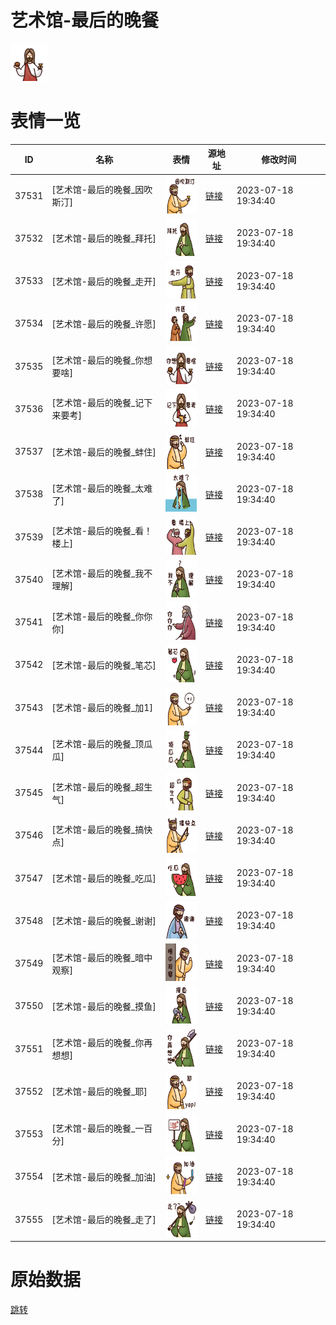 # 艺术馆-最后的晚餐

<img src="./cover.png" height="60" alt="cover" />

# 表情一览

|ID|名称|表情|源地址|修改时间|
|----|----|----|----|----|
|37531|[艺术馆-最后的晚餐_因吹斯汀]|<img src="./pic/037531_%5B艺术馆-最后的晚餐_因吹斯汀%5D.png" height="60" alt="因吹斯汀"/>|[链接](https://i0.hdslb.com/bfs/garb/87ac85c95dc3763e5167a9eb8406fbd337570d84.png)|2023-07-18 19:34:40|
|37532|[艺术馆-最后的晚餐_拜托]|<img src="./pic/037532_%5B艺术馆-最后的晚餐_拜托%5D.png" height="60" alt="拜托"/>|[链接](https://i0.hdslb.com/bfs/garb/951a4c166484cfa65355ed24d1f3540ddf72353d.png)|2023-07-18 19:34:40|
|37533|[艺术馆-最后的晚餐_走开]|<img src="./pic/037533_%5B艺术馆-最后的晚餐_走开%5D.png" height="60" alt="走开"/>|[链接](https://i0.hdslb.com/bfs/garb/8be533d7594d48d3cbcb011d361196659ebca526.png)|2023-07-18 19:34:40|
|37534|[艺术馆-最后的晚餐_许愿]|<img src="./pic/037534_%5B艺术馆-最后的晚餐_许愿%5D.png" height="60" alt="许愿"/>|[链接](https://i0.hdslb.com/bfs/garb/a7b4df1c9116d461851bbf79295a34c817929840.png)|2023-07-18 19:34:40|
|37535|[艺术馆-最后的晚餐_你想要啥]|<img src="./pic/037535_%5B艺术馆-最后的晚餐_你想要啥%5D.png" height="60" alt="你想要啥"/>|[链接](https://i0.hdslb.com/bfs/garb/ec604e68fdcbb3ad9ce1b069587bca075c55fe20.png)|2023-07-18 19:34:40|
|37536|[艺术馆-最后的晚餐_记下来要考]|<img src="./pic/037536_%5B艺术馆-最后的晚餐_记下来要考%5D.png" height="60" alt="记下来要考"/>|[链接](https://i0.hdslb.com/bfs/garb/4c4d400311c0d5c7b99c52ee85863168acb5b04e.png)|2023-07-18 19:34:40|
|37537|[艺术馆-最后的晚餐_蚌住]|<img src="./pic/037537_%5B艺术馆-最后的晚餐_蚌住%5D.png" height="60" alt="蚌住"/>|[链接](https://i0.hdslb.com/bfs/garb/998f5f94167c2ad76f620a439dba5f0cf395a738.png)|2023-07-18 19:34:40|
|37538|[艺术馆-最后的晚餐_太难了]|<img src="./pic/037538_%5B艺术馆-最后的晚餐_太难了%5D.png" height="60" alt="太难了"/>|[链接](https://i0.hdslb.com/bfs/garb/dc083a173ecaf6951c0142dfd69c0b475b97eceb.png)|2023-07-18 19:34:40|
|37539|[艺术馆-最后的晚餐_看！楼上]|<img src="./pic/037539_%5B艺术馆-最后的晚餐_看！楼上%5D.png" height="60" alt="看！楼上"/>|[链接](https://i0.hdslb.com/bfs/garb/f9099109356a5432bca271eddb9da559f7d284c8.png)|2023-07-18 19:34:40|
|37540|[艺术馆-最后的晚餐_我不理解]|<img src="./pic/037540_%5B艺术馆-最后的晚餐_我不理解%5D.png" height="60" alt="我不理解"/>|[链接](https://i0.hdslb.com/bfs/garb/b62b82ae4698341c8a1630d08e1b47684cd57b0d.png)|2023-07-18 19:34:40|
|37541|[艺术馆-最后的晚餐_你你你]|<img src="./pic/037541_%5B艺术馆-最后的晚餐_你你你%5D.png" height="60" alt="你你你"/>|[链接](https://i0.hdslb.com/bfs/garb/f8959ca621c1808804255faad8a7d0f14bee0e2a.png)|2023-07-18 19:34:40|
|37542|[艺术馆-最后的晚餐_笔芯]|<img src="./pic/037542_%5B艺术馆-最后的晚餐_笔芯%5D.png" height="60" alt="笔芯"/>|[链接](https://i0.hdslb.com/bfs/garb/0852a1f7e543e2fdc237711f572e1b7a96d04307.png)|2023-07-18 19:34:40|
|37543|[艺术馆-最后的晚餐_加1]|<img src="./pic/037543_%5B艺术馆-最后的晚餐_加1%5D.png" height="60" alt="加1"/>|[链接](https://i0.hdslb.com/bfs/garb/fad458a86bb90bd959c748a5ba6cd61aefdcd206.png)|2023-07-18 19:34:40|
|37544|[艺术馆-最后的晚餐_顶瓜瓜]|<img src="./pic/037544_%5B艺术馆-最后的晚餐_顶瓜瓜%5D.png" height="60" alt="顶瓜瓜"/>|[链接](https://i0.hdslb.com/bfs/garb/69bf518c402fc24121749289b058199ae980a9a8.png)|2023-07-18 19:34:40|
|37545|[艺术馆-最后的晚餐_超生气]|<img src="./pic/037545_%5B艺术馆-最后的晚餐_超生气%5D.png" height="60" alt="超生气"/>|[链接](https://i0.hdslb.com/bfs/garb/96ff06f83a82116fb3950abb56bcc21f4c74b527.png)|2023-07-18 19:34:40|
|37546|[艺术馆-最后的晚餐_搞快点]|<img src="./pic/037546_%5B艺术馆-最后的晚餐_搞快点%5D.png" height="60" alt="搞快点"/>|[链接](https://i0.hdslb.com/bfs/garb/ca4d3eb2c16e0af2ce255ce425ee68c21aef5616.png)|2023-07-18 19:34:40|
|37547|[艺术馆-最后的晚餐_吃瓜]|<img src="./pic/037547_%5B艺术馆-最后的晚餐_吃瓜%5D.png" height="60" alt="吃瓜"/>|[链接](https://i0.hdslb.com/bfs/garb/256fc76eec7207da4832274e28f3300e11d3bcdd.png)|2023-07-18 19:34:40|
|37548|[艺术馆-最后的晚餐_谢谢]|<img src="./pic/037548_%5B艺术馆-最后的晚餐_谢谢%5D.png" height="60" alt="谢谢"/>|[链接](https://i0.hdslb.com/bfs/garb/0bdb2cd3ef9c18a50ebe6583da9ef3a708df6654.png)|2023-07-18 19:34:40|
|37549|[艺术馆-最后的晚餐_暗中观察]|<img src="./pic/037549_%5B艺术馆-最后的晚餐_暗中观察%5D.png" height="60" alt="暗中观察"/>|[链接](https://i0.hdslb.com/bfs/garb/d3411848988ffd108c8ca39c713a8ca399d3054e.png)|2023-07-18 19:34:40|
|37550|[艺术馆-最后的晚餐_摸鱼]|<img src="./pic/037550_%5B艺术馆-最后的晚餐_摸鱼%5D.png" height="60" alt="摸鱼"/>|[链接](https://i0.hdslb.com/bfs/garb/53a10f28f2910d9c2ef63f07c3aff8459aacdf1f.png)|2023-07-18 19:34:40|
|37551|[艺术馆-最后的晚餐_你再想想]|<img src="./pic/037551_%5B艺术馆-最后的晚餐_你再想想%5D.png" height="60" alt="你再想想"/>|[链接](https://i0.hdslb.com/bfs/garb/ca629510803cbd7bc57f34f677dff17aeac95393.png)|2023-07-18 19:34:40|
|37552|[艺术馆-最后的晚餐_耶]|<img src="./pic/037552_%5B艺术馆-最后的晚餐_耶%5D.png" height="60" alt="耶"/>|[链接](https://i0.hdslb.com/bfs/garb/4a7833185cc3917b2d0b3b565c52a90db6c8eb53.png)|2023-07-18 19:34:40|
|37553|[艺术馆-最后的晚餐_一百分]|<img src="./pic/037553_%5B艺术馆-最后的晚餐_一百分%5D.png" height="60" alt="一百分"/>|[链接](https://i0.hdslb.com/bfs/garb/125bdea18a328b002cfc11661e893836a458e524.png)|2023-07-18 19:34:40|
|37554|[艺术馆-最后的晚餐_加油]|<img src="./pic/037554_%5B艺术馆-最后的晚餐_加油%5D.png" height="60" alt="加油"/>|[链接](https://i0.hdslb.com/bfs/garb/7aea6b3bcd1f3818dd71fd6fe61a1cef68e25a51.png)|2023-07-18 19:34:40|
|37555|[艺术馆-最后的晚餐_走了]|<img src="./pic/037555_%5B艺术馆-最后的晚餐_走了%5D.png" height="60" alt="走了"/>|[链接](https://i0.hdslb.com/bfs/garb/c6f88fbc2fff2b819cbd237c97103b8f146a207d.png)|2023-07-18 19:34:40|

# 原始数据

[跳转](./raw.json)

